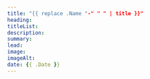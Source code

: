 ```yaml
---
title: "{{ replace .Name "-" " " | title }}"
heading:
titleList:
description:
summary:
lead:
image:
imageAlt:
date: {{ .Date }}
---
```

